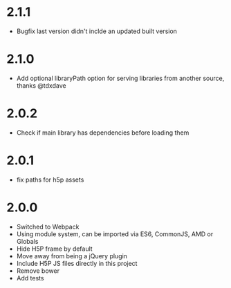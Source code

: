 # 2.1.1
* Bugfix last version didn't inclde an updated built version

# 2.1.0
* Add optional libraryPath option for serving libraries from another source, thanks @tdxdave

# 2.0.2
* Check if main library has dependencies before loading them

# 2.0.1
* fix paths for h5p assets

# 2.0.0
* Switched to Webpack
* Using module system, can be imported via ES6, CommonJS, AMD or Globals
* Hide H5P frame by default
* Move away from being a jQuery plugin
* Include H5P JS files directly in this project
* Remove bower
* Add tests